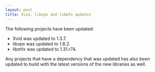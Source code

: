 ```yaml
---
layout: post
title: Xvid, libvpx and libmfx updates
---
```


The following projects have been updated:
* Xvid was updated to 1.3.7.
* libvpx was updated to 1.8.2.
* libmfx was updated to 1.31.r74.

Any projects that have a dependency that was updated has also been updated to build with the latest versions of the new libraries as well.